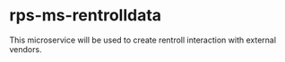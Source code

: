 # rps-ms-rentrolldata
This microservice will be used to create rentroll interaction with external vendors.
